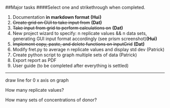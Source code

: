##Major tasks 
####Select one and strikethrough when completed.

1. Documentation **in markdown format**  **(Hui)**
2. ~~Create grid on GUI to take input from~~ **(Dat)**
3. ~~Take input from grid to perform calculations on~~ **(Dat)**
4. New project wizard to specify: n replicate values && n data sets, generating GUI input format accordingly (see prism screenshot)**(Hui)**
5. ~~Implement copy, paste, and delete functions on inputGrid~~ **(Dat)**
6. Modify fret.py to average n replicate values and display std dev (Patrick)
7. Create python script to graph multiple sets of data (Patrick)
8. Export report as PDF
9. User guide (to be completed after everything is settled)






-----------------------------
draw line for 0 x axis on graph

How many replicate values?

How many sets of concentrations of donor?
